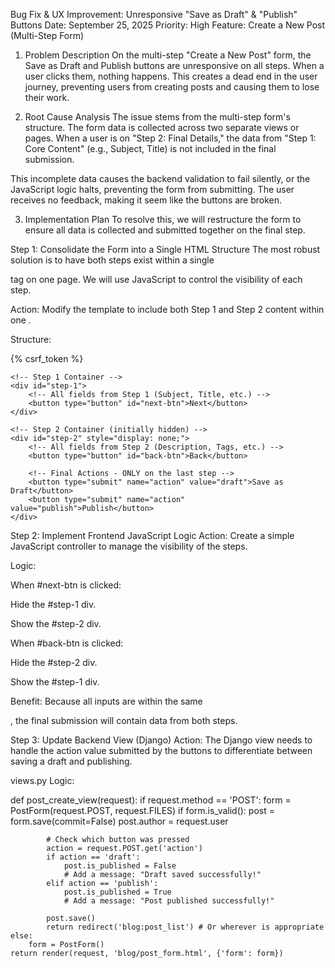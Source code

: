 Bug Fix & UX Improvement: Unresponsive "Save as Draft" & "Publish" Buttons
Date: September 25, 2025
Priority: High
Feature: Create a New Post (Multi-Step Form)

1. Problem Description
On the multi-step "Create a New Post" form, the Save as Draft and Publish buttons are unresponsive on all steps. When a user clicks them, nothing happens. This creates a dead end in the user journey, preventing users from creating posts and causing them to lose their work.

2. Root Cause Analysis
The issue stems from the multi-step form's structure. The form data is collected across two separate views or pages. When a user is on "Step 2: Final Details," the data from "Step 1: Core Content" (e.g., Subject, Title) is not included in the final submission.

This incomplete data causes the backend validation to fail silently, or the JavaScript logic halts, preventing the form from submitting. The user receives no feedback, making it seem like the buttons are broken.

3. Implementation Plan
To resolve this, we will restructure the form to ensure all data is collected and submitted together on the final step.

Step 1: Consolidate the Form into a Single HTML Structure
The most robust solution is to have both steps exist within a single <form> tag on one page. We will use JavaScript to control the visibility of each step.

Action: Modify the template to include both Step 1 and Step 2 content within one <form>.

Structure:

<form id="create-post-form" method="post" enctype="multipart/form-data">
    {% csrf_token %}

    <!-- Step 1 Container -->
    <div id="step-1">
        <!-- All fields from Step 1 (Subject, Title, etc.) -->
        <button type="button" id="next-btn">Next</button>
    </div>

    <!-- Step 2 Container (initially hidden) -->
    <div id="step-2" style="display: none;">
        <!-- All fields from Step 2 (Description, Tags, etc.) -->
        <button type="button" id="back-btn">Back</button>

        <!-- Final Actions - ONLY on the last step -->
        <button type="submit" name="action" value="draft">Save as Draft</button>
        <button type="submit" name="action" value="publish">Publish</button>
    </div>

</form>

Step 2: Implement Frontend JavaScript Logic
Action: Create a simple JavaScript controller to manage the visibility of the steps.

Logic:

When #next-btn is clicked:

Hide the #step-1 div.

Show the #step-2 div.

When #back-btn is clicked:

Hide the #step-2 div.

Show the #step-1 div.

Benefit: Because all inputs are within the same <form>, the final submission will contain data from both steps.

Step 3: Update Backend View (Django)
Action: The Django view needs to handle the action value submitted by the buttons to differentiate between saving a draft and publishing.

views.py Logic:

def post_create_view(request):
    if request.method == 'POST':
        form = PostForm(request.POST, request.FILES)
        if form.is_valid():
            post = form.save(commit=False)
            post.author = request.user

            # Check which button was pressed
            action = request.POST.get('action')
            if action == 'draft':
                post.is_published = False
                # Add a message: "Draft saved successfully!"
            elif action == 'publish':
                post.is_published = True
                # Add a message: "Post published successfully!"

            post.save()
            return redirect('blog:post_list') # Or wherever is appropriate
    else:
        form = PostForm()
    return render(request, 'blog/post_form.html', {'form': form})
